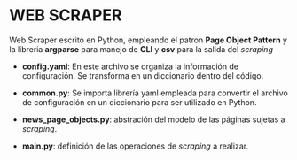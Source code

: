 # WEB SCRAPER
Web Scraper escrito en Python, empleando el patron **Page Object Pattern** y la libreria **argparse** para manejo de **CLI** y **csv** para la salida del *scraping*

- **config.yaml**: En este archivo se organiza la información de configuración. Se transforma en un diccionario dentro del código.

- **common.py**: Se importa librería yaml empleada para convertir el 
archivo de configuración en un diccionario para ser utilizado en Python.

- **news_page_objects.py**: abstración del modelo de las páginas sujetas a *scraping*.

- **main.py**: definición de las operaciones de *scraping* a realizar.